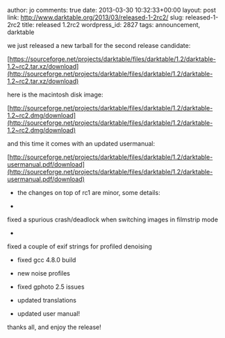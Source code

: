 author: jo
comments: true
date: 2013-03-30 10:32:33+00:00
layout: post
link: http://www.darktable.org/2013/03/released-1-2rc2/
slug: released-1-2rc2
title: released 1.2rc2
wordpress_id: 2827
tags: announcement, darktable

we just released a new tarball for the second release candidate:

[https://sourceforge.net/projects/darktable/files/darktable/1.2/darktable-1.2~rc2.tar.xz/download](http://sourceforge.net/projects/darktable/files/darktable/1.2/darktable-1.2~rc2.tar.xz/download)

here is the macintosh disk image:

[http://sourceforge.net/projects/darktable/files/darktable/1.2/darktable-1.2~rc2.dmg/download](http://sourceforge.net/projects/darktable/files/darktable/1.2/darktable-1.2~rc2.dmg/download)

and this time it comes with an updated usermanual:

[http://sourceforge.net/projects/darktable/files/darktable/1.2/darktable-usermanual.pdf/download](http://sourceforge.net/projects/darktable/files/darktable/1.2/darktable-usermanual.pdf/download)





	
  * the changes on top of rc1 are minor, some details:


	
  * 
fixed a spurious crash/deadlock when switching images in filmstrip mode


	
  * 
fixed a couple of exif strings for profiled denoising



	
  * fixed gcc 4.8.0 build



	
  * new noise profiles



	
  * fixed gphoto 2.5 issues



	
  * updated translations



	
  * updated user manual!




thanks all, and enjoy the release!
